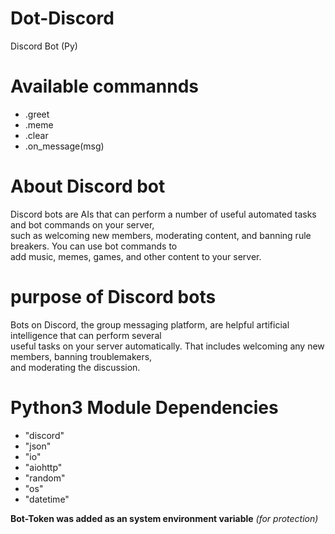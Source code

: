 # Dot-Discord
Discord Bot (Py)

# Available commannds
- .greet
- .meme 
- .clear
- .on_message(msg)

# About Discord bot
Discord bots are AIs that can perform a number of useful automated tasks and bot commands on your server, <br>
such as welcoming new members, moderating content, and banning rule breakers. You can use bot commands to <br>
add music, memes, games, and other content to your server.

# purpose of Discord bots
Bots on Discord, the group messaging platform, are helpful artificial intelligence that can perform several <br>
useful tasks on your server automatically. That includes welcoming any new members, banning troublemakers, <br>
and moderating the discussion. 

# Python3 Module Dependencies
- "discord"
- "json"
- "io"
- "aiohttp"
- "random"
- "os"
- "datetime"

**Bot-Token was added as an system environment variable** *(for protection)*

